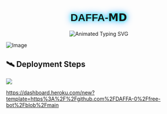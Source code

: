 <p align="center">
  <h1 align="center" style="font-family: 'Orbitron', sans-serif; text-shadow: 0 0 10px #00ffff, 0 0 20px #0088ff;">DAFFA-𝗠𝗗</h1>
</p>

<p align="center">
  <img src="https://readme-typing-svg.demolab.com?font=Orbitron&weight=600&size=25&duration=4000&pause=1000&color=00F7FF&center=true&vCenter=true&width=500&lines=FAST+WHATSAPP+BOT;MULTI-DEVICE+WHA+BOT;POWERED+BY+ANUHAS;FAST++SECURE++RELIABLE" alt="Animated Typing SVG" />
</p>


![Image](https://github.com/user-attachments/assets/6af7e054-bd50-421b-8632-6cb9f9cd99a8)


## 🛰️ Deployment Steps



<td><a href="https://dashboard.heroku.com/new?template=https%3A%2F%2Fgithub.com%2FDAFFA-0%2Ffree-bot%2Fblob%2Fmain" target="_blank"><img src="https://img.shields.io/badge/Heroku-430098?style=for-the-badge&logo=heroku&logoColor=white&labelColor=000000&color=00ffff"/></a></td>



https://dashboard.heroku.com/new?template=https%3A%2F%2Fgithub.com%2FDAFFA-0%2Ffree-bot%2Fblob%2Fmain
